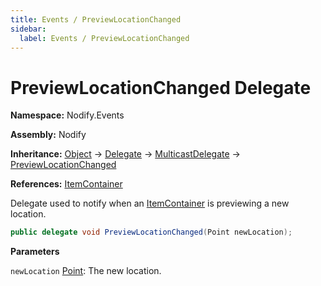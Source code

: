 ```yaml
---
title: Events / PreviewLocationChanged
sidebar:
  label: Events / PreviewLocationChanged
---
```


# PreviewLocationChanged Delegate  
  
**Namespace:** Nodify.Events  
  
**Assembly:** Nodify  
  
**Inheritance:** [Object](https://docs.microsoft.com/en-us/dotnet/api/System.Object) → [Delegate](https://docs.microsoft.com/en-us/dotnet/api/System.Delegate) → [MulticastDelegate](https://docs.microsoft.com/en-us/dotnet/api/System.MulticastDelegate) → [PreviewLocationChanged](Nodify_Events_PreviewLocationChanged)  
  
**References:** [ItemContainer](Nodify_ItemContainer)  
  
Delegate used to notify when an [ItemContainer](Nodify_ItemContainer) is previewing a new location.  
  
```csharp  
public delegate void PreviewLocationChanged(Point newLocation);  
```  
  
**Parameters**  
  
`newLocation` [Point](https://docs.microsoft.com/en-us/dotnet/api/System.Windows.Point): The new location.  
  

